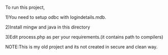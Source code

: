 To run this project,

1)You need to setup odbc with logindetails.mdb.

2)Install mingw and java in this directory

3)Edit process.php as per your requirements.(it contains path to compilers)

NOTE:This is my old project and its not created in secure and clean way.

